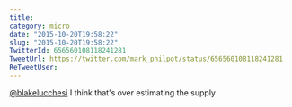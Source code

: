 ```yaml
---
title: 
category: micro
date: "2015-10-20T19:58:22"
slug: "2015-10-20T19:58:22"
TwitterId: 656560108118241281
TweetUrl: https://twitter.com/mark_philpot/status/656560108118241281
ReTweetUser: 
---
```


[@blakelucchesi](https://twitter.com/blakelucchesi) I think that's over estimating the supply